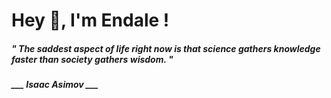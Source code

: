 <h1 title="head"> Hey 👋, I'm Endale !</h1>

**<h5><i>" The saddest aspect of life right now is that science gathers knowledge faster than society gathers wisdom. "</i></h5>**

*<b>___ Isaac Asimov ___</b>*
